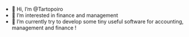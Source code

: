 - 👋 Hi, I’m @Tartopoiro
- 👀 I’m interested in finance and management
- 🌱 I’m currently try to develop some tiny useful software for accounting, management and finance !



